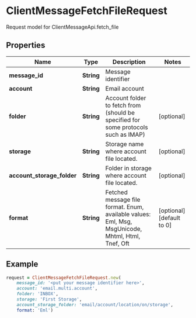 # ClientMessageFetchFileRequest

Request model for ClientMessageApi.fetch_file

## Properties

Name | Type | Description | Notes
---- | ---- | ----------- | -----
**message_id** |**String** |Message identifier |
**account** |**String** |Email account |
**folder** |**String** |Account folder to fetch from (should be specified for some protocols such as IMAP)              |[optional] 
**storage** |**String** |Storage name where account file located. |[optional] 
**account_storage_folder** |**String** |Folder in storage where account file located. |[optional] 
**format** |**String** |Fetched message file format. Enum, available values: Eml, Msg, MsgUnicode, Mhtml, Html, Tnef, Oft |[optional] [default to 0]

## Example
```ruby
request = ClientMessageFetchFileRequest.new(
    message_id: '<put your message identifier here>',
    account: 'email.multi.account',
    folder: 'INBOX',
    storage: 'First Storage',
    account_storage_folder: 'email/account/location/on/storage',
    format: 'Eml')
```
